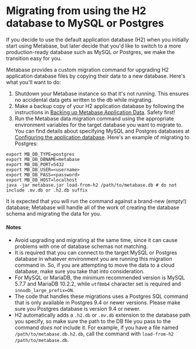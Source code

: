 # Migrating from using the H2 database to MySQL or Postgres

If you decide to use the default application database (H2) when you initially start using Metabase, but later decide that you'd like to switch to a more production-ready database such as MySQL or Postgres, we make the transition easy for you.

Metabase provides a custom migration command for upgrading H2 application database files by copying their data to a new database. Here's what you'll want to do:

1. Shutdown your Metabase instance so that it's not running. This ensures no accidental data gets written to the db while migrating.
2. Make a backup copy of your H2 application database by following the instructions in [Backing up Metabase Application Data](backing-up-metabase-application-data.md). Safety first!
3. Run the Metabase data migration command using the appropriate environment variables for the target database you want to migrate to. You can find details about specifying MySQL and Postgres databases at [Configuring the application database](configuring-application-database.md). Here's an example of migrating to Postgres:

```
export MB_DB_TYPE=postgres
export MB_DB_DBNAME=metabase
export MB_DB_PORT=5432
export MB_DB_USER=<username>
export MB_DB_PASS=<password>
export MB_DB_HOST=localhost
java -jar metabase.jar load-from-h2 /path/to/metabase.db # do not include .mv.db or .h2.db suffix
```

It is expected that you will run the command against a brand-new (empty!) database; Metabase will handle all of the work of creating the database schema and migrating the data for you.

#### Notes

- Avoid upgrading and migrating at the same time, since it can cause problems with one of database schemas not matching.
- It is required that you can connect to the target MySQL or Postgres database in whatever environment you are running this migration command in. So, if you are attempting to move the data to a cloud database, make sure you take that into consideration.
- For MySQL or MariaDB, the minimum recommended version is MySQL 5.7.7 and MariaDB 10.2.2, while `utf8mb4` character set is required and `innodb_large_prefix=ON`.
- The code that handles these migrations uses a Postgres SQL command that is only available in Postgres 9.4 or newer versions. Please make sure you Postgres database is version 9.4 or newer.
- H2 automatically adds a `.h2.db` or `.mv.db` extension to the database path you specify, so make sure the path to the DB file you pass to the command _does not_ include it. For example, if you have a file named `/path/to/metabase.db.h2.db`, call the command with `load-from-h2 /path/to/metabase.db`.
